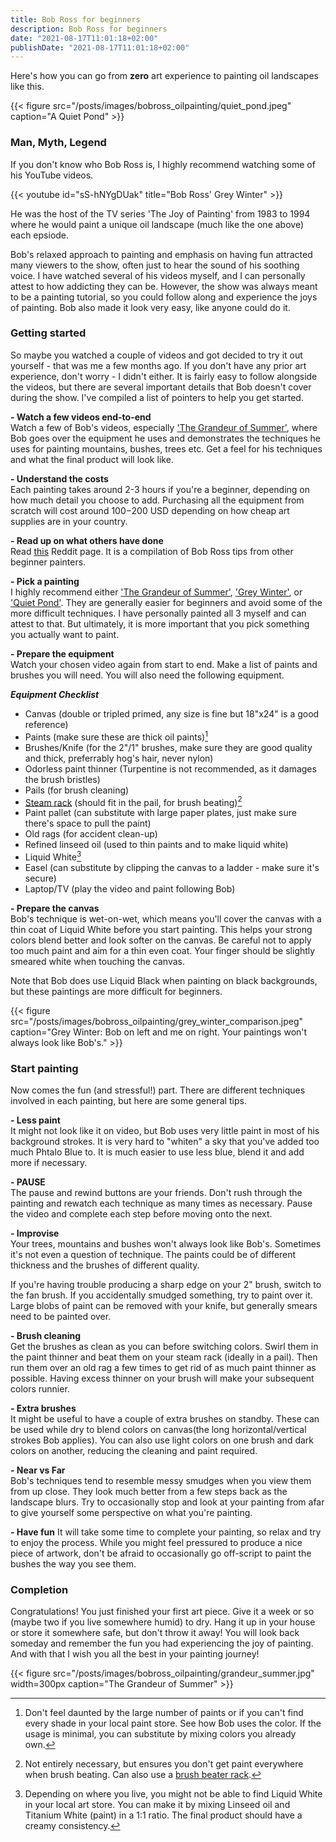 ```yaml
---
title: Bob Ross for beginners
description: Bob Ross for beginners
date: "2021-08-17T11:01:18+02:00"
publishDate: "2021-08-17T11:01:18+02:00"
---
```

Here's how you can go from **zero** art experience to painting oil landscapes like this.

{{< figure src="/posts/images/bobross_oilpainting/quiet_pond.jpeg" caption="A Quiet Pond" >}}

<!--more-->

### Man, Myth, Legend

If you don't know who Bob Ross is, I highly recommend watching some of his YouTube videos.

{{< youtube id="sS-hNYgDUak" title="Bob Ross' Grey Winter" >}}

He was the host of the TV series 'The Joy of Painting' from 1983 to 1994 where he would paint a unique oil landscape (much like the one above) each epsiode.

Bob's relaxed approach to painting and emphasis on having fun attracted many viewers to the show, often just to hear the sound of his soothing voice.
I have watched several of his videos myself, and I can personally attest to how addicting they can be.
However, the show was always meant to be a painting tutorial, so you could follow along and experience the joys of painting.
Bob also made it look very easy, like anyone could do it.

### Getting started

So maybe you watched a couple of videos and got decided to try it out yourself - that was me a few months ago.
If you don't have any prior art experience, don't worry - I didn't either.
It is fairly easy to follow alongside the videos, but there are several important details that Bob doesn't cover during the show.
I've compiled a list of pointers to help you get started.

**- Watch a few videos end-to-end**  
Watch a few of Bob's videos, especially ['The Grandeur of Summer'](https://www.youtube.com/watch?v=mT0RNrTDHkI), where Bob goes over the equipment he uses and demonstrates the techniques he uses for painting mountains, bushes, trees etc.
Get a feel for his techniques and what the final product will look like.

**- Understand the costs**  
Each painting takes around 2-3 hours if you're a beginner, depending on how much detail you choose to add.
Purchasing all the equipment from scratch will cost around $100-$200 USD depending on how cheap art supplies are in your country.

**- Read up on what others have done**  
Read [this](https://www.reddit.com/r/HappyTrees/comments/3rjc7z/beginners_guide_because_maybe_you_were_watching/) Reddit page.
It is a compilation of Bob Ross tips from other beginner painters.

**- Pick a painting**  
I highly recommend either ['The Grandeur of Summer'](https://www.youtube.com/watch?v=mT0RNrTDHkI), ['Grey Winter'](https://www.youtube.com/watch?v=sS-hNYgDUak),
or ['Quiet Pond'](https://www.youtube.com/watch?v=aiK9xOIJtV8). They are generally easier for beginners and avoid some of the more difficult techniques.
I have personally painted all 3 myself and can attest to that. But ultimately, it is more important that you pick something you actually want to paint.

**- Prepare the equipment**  
Watch your chosen video again from start to end. Make a list of paints and brushes you will need. You will also need the following equipment.

*__Equipment Checklist__*
- Canvas (double or tripled primed, any size is fine but 18"x24" is a good reference) 
- Paints (make sure these are thick oil paints)[^1]
- Brushes/Knife (for the 2"/1" brushes, make sure they are good quality and thick, preferrably hog's hair, never nylon)
- Odorless paint thinner (Turpentine is not recommended, as it damages the brush bristles)
- Pails (for brush cleaning)
- [Steam rack](https://www.amazon.com/Steaming-Stainless-Multi-function-Meleg-Otthon/dp/B01B4E8PG6) (should fit in the pail, for brush beating)[^2]
- Paint pallet (can substitute with large paper plates, just make sure there's space to pull the paint)
- Old rags (for accident clean-up)
- Refined linseed oil (used to thin paints and to make liquid white)
- Liquid White[^3]
- Easel (can substitute by clipping the canvas to a ladder - make sure it's secure)
- Laptop/TV (play the video and paint following Bob)

**- Prepare the canvas**  
Bob's technique is wet-on-wet, which means you'll cover the canvas with a thin coat of Liquid White before you start painting.
This helps your strong colors blend better and look softer on the canvas.
Be careful not to apply too much paint and aim for a thin even coat.
Your finger should be slightly smeared white when touching the canvas.  

Note that Bob does use Liquid Black when painting on black backgrounds, but these paintings are more difficult for beginners.

{{< figure src="/posts/images/bobross_oilpainting/grey_winter_comparison.jpeg" caption="Grey Winter: Bob on left and me on right. Your paintings won't always look like Bob's." >}}

### Start painting
Now comes the fun (and stressful!) part. There are different techniques involved in each painting, but here are some general tips.

**- Less paint**  
It might not look like it on video, but Bob uses very little paint in most of his background strokes.
It is very hard to "whiten" a sky that you've added too much Phtalo Blue to.
It is much easier to use less blue, blend it and add more if necessary.

**- PAUSE**  
The pause and rewind buttons are your friends. Don't rush through the painting and rewatch each technique as many times as necessary.
Pause the video and complete each step before moving onto the next.

**- Improvise**  
Your trees, mountains and bushes won't always look like Bob's. Sometimes it's not even a question of technique.
The paints could be of different thickness and the brushes of different quality.

If you're having trouble producing a sharp edge on your 2" brush, switch to the fan brush. 
If you accidentally smudged something, try to paint over it. Large blobs of paint can be removed with your knife, but generally smears need to be painted over.

**- Brush cleaning**  
Get the brushes as clean as you can before switching colors. Swirl them in the paint thinner and beat them on your steam rack (ideally in a pail).
Then run them over an old rag a few times to get rid of as much paint thinner as possible.
Having excess thinner on your brush will make your subsequent colors runnier.

**- Extra brushes**  
It might be useful to have a couple of extra brushes on standby. 
These can be used while dry to blend colors on canvas(the long horizontal/vertical strokes Bob applies). 
You can also use light colors on one brush and dark colors on another, reducing the cleaning and paint required.

**- Near vs Far**  
Bob's techniques tend to resemble messy smudges when you view them from up close. 
They look much better from a few steps back as the landscape blurs.
Try to occasionally stop and look at your painting from afar to give yourself some perspective on what you're painting.

**- Have fun**
It will take some time to complete your painting, so relax and try to enjoy the process. 
While you might feel pressured to produce a nice piece of artwork, don't be afraid to occasionally go off-script to paint the bushes the way you see them.

### Completion

Congratulations! You just finished your first art piece. Give it a week or so (maybe two if you live somewhere humid) to dry. 
Hang it up in your house or store it somewhere safe, but don't throw it away!
You will look back someday and remember the fun you had experiencing the joy of painting.
And with that I wish you all the best in your painting journey!

{{< figure src="/posts/images/bobross_oilpainting/grandeur_summer.jpg" width=300px caption="The Grandeur of Summer" >}}

[^1]: Don't feel daunted by the large number of paints or if you can't find every shade in your local paint store. See how Bob uses the color. If the usage is minimal, you can substitute by mixing colors you already own.
[^2]: Not entirely necessary, but ensures you don't get paint everywhere when brush beating. Can also use a [brush beater rack](https://www.amazon.com/BobRoss-R6519-Brush-Beater-Rack/dp/B000E9LEVQ).
[^3]: Depending on where you live, you might not be able to find Liquid White in your local art store. You can make it by mixing Linseed oil and Titanium White (paint) in a 1:1 ratio. The final product should have a creamy consistency.

